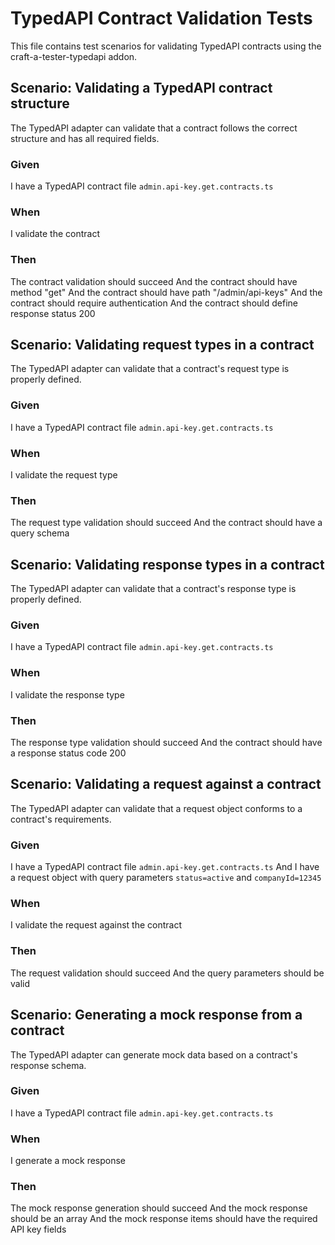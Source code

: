 # TypedAPI Contract Validation Tests

This file contains test scenarios for validating TypedAPI contracts using the craft-a-tester-typedapi addon.

## Scenario: Validating a TypedAPI contract structure

The TypedAPI adapter can validate that a contract follows the correct structure and has all required fields.

### Given
I have a TypedAPI contract file `admin.api-key.get.contracts.ts`

### When
I validate the contract

### Then
The contract validation should succeed
And the contract should have method "get"
And the contract should have path "/admin/api-keys"
And the contract should require authentication
And the contract should define response status 200

## Scenario: Validating request types in a contract

The TypedAPI adapter can validate that a contract's request type is properly defined.

### Given
I have a TypedAPI contract file `admin.api-key.get.contracts.ts`

### When
I validate the request type

### Then
The request type validation should succeed
And the contract should have a query schema

## Scenario: Validating response types in a contract

The TypedAPI adapter can validate that a contract's response type is properly defined.

### Given
I have a TypedAPI contract file `admin.api-key.get.contracts.ts`

### When
I validate the response type

### Then
The response type validation should succeed
And the contract should have a response status code 200

## Scenario: Validating a request against a contract

The TypedAPI adapter can validate that a request object conforms to a contract's requirements.

### Given
I have a TypedAPI contract file `admin.api-key.get.contracts.ts`
And I have a request object with query parameters `status=active` and `companyId=12345`

### When
I validate the request against the contract

### Then
The request validation should succeed
And the query parameters should be valid

## Scenario: Generating a mock response from a contract

The TypedAPI adapter can generate mock data based on a contract's response schema.

### Given
I have a TypedAPI contract file `admin.api-key.get.contracts.ts`

### When
I generate a mock response

### Then
The mock response generation should succeed
And the mock response should be an array
And the mock response items should have the required API key fields
